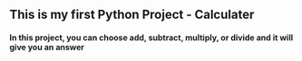 ## This is my first Python Project - Calculater 

#### In this project, you can choose add, subtract, multiply, or divide and it will give you an answer
